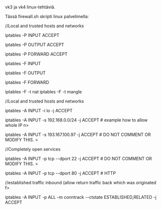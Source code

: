 vk3 ja vk4 linux-tehtäviä.


Tässä firewall.sh skripti linux palvelimella:


//Local and trusted hosts and networks

iptables -P INPUT ACCEPT

iptables -P OUTPUT ACCEPT

iptables -P FORWARD ACCEPT

iptables -F INPUT

iptables -F OUTPUT

iptables -F FORWARD

iptables -F -t nat
iptables -F -t mangle

//Local and trusted hosts and networks

iptables -A INPUT -i lo -j ACCEPT

iptables -A INPUT -s 192.168.0.0/24 -j ACCEPT # example how to allow whole IP n>

iptables -A INPUT -s 193.167.100.97 -j ACCEPT # DO NOT COMMENT OR MODIFY THIS. >


//Completely open services

iptables -A INPUT -p tcp --dport 22 -j ACCEPT # DO NOT COMMENT OR MODIFY THIS. >

iptables -A INPUT -p tcp --dport 80 -j ACCEPT # HTTP

//established traffic inbound (allow return traffic back which was originated f>

iptables -A INPUT -p ALL -m conntrack --ctstate ESTABLISHED,RELATED -j ACCEPT



